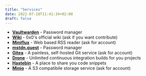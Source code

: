 ```yaml
---
title: "Services"
date: 2022-07-18T11:41:34+02:00
draft: false
---
```


- **[Vaultwarden](https://vault.0x0.sk/)** - Password manager
- **[Wiki](https://wiki.0x0.sk/)** - 0x0's official wiki (ask if you want contribute)
- **[Miniflux](https://miniflux.0x0.sk/)** - Web based RSS reader (ask for account)
- **[mstdn.quest](https://mstdn.quest/)** - Password manager
- **[Gitea](https://git.0x0.sk/)** - A painless, self-hosted Git service (ask for account)
- **[Drone](https://drone.0x0.sk/)** - Unlimited continuous integration builds for you projects
- **[Hastebin](https://hastebin.0x0.sk/)** - A place to share you code snippets
- **[Minio](https://s3-console.0x0.sk/)** - A S3 compatibile storage service (ask for account)
